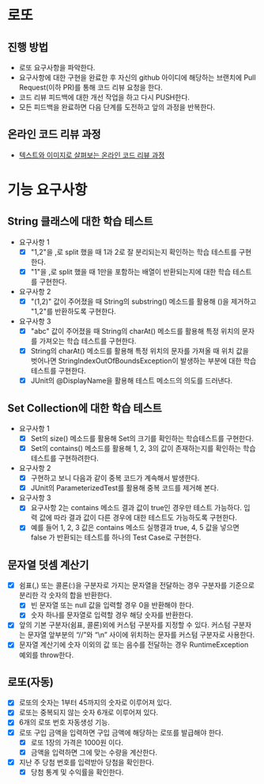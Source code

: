 # 로또
## 진행 방법
* 로또 요구사항을 파악한다.
* 요구사항에 대한 구현을 완료한 후 자신의 github 아이디에 해당하는 브랜치에 Pull Request(이하 PR)를 통해 코드 리뷰 요청을 한다.
* 코드 리뷰 피드백에 대한 개선 작업을 하고 다시 PUSH한다.
* 모든 피드백을 완료하면 다음 단계를 도전하고 앞의 과정을 반복한다.

## 온라인 코드 리뷰 과정
* [텍스트와 이미지로 살펴보는 온라인 코드 리뷰 과정](https://github.com/next-step/nextstep-docs/tree/master/codereview)

# 기능 요구사항
## String 클래스에 대한 학습 테스트
- 요구사항 1
  - [x] "1,2"을 ,로 split 했을 때 1과 2로 잘 분리되는지 확인하는 학습 테스트를 구현한다.
  - [x] "1"을 ,로 split 했을 때 1만을 포함하는 배열이 반환되는지에 대한 학습 테스트를 구현한다.
- 요구사항 2
  - [x] "(1,2)" 값이 주어졌을 때 String의 substring() 메소드를 활용해 ()을 제거하고 "1,2"를 반환하도록 구현한다.
- 요구사항 3
  - [x] "abc" 값이 주어졌을 때 String의 charAt() 메소드를 활용해 특정 위치의 문자를 가져오는 학습 테스트를 구현한다.
  - [x] String의 charAt() 메소드를 활용해 특정 위치의 문자를 가져올 때 위치 값을 벗어나면 StringIndexOutOfBoundsException이 발생하는 부분에 대한 학습 테스트를 구현한다.
  - [x] JUnit의 @DisplayName을 활용해 테스트 메소드의 의도를 드러낸다.

## Set Collection에 대한 학습 테스트
- 요구사항 1
  - [x] Set의 size() 메소드를 활용해 Set의 크기를 확인하는 학습테스트를 구현한다.
  - [x] Set의 contains() 메소드를 활용해 1, 2, 3의 값이 존재하는지를 확인하는 학습테스트를 구현하려한다.
- 요구사항 2
  - [x] 구현하고 보니 다음과 같이 중복 코드가 계속해서 발생한다.
  - [x] JUnit의 ParameterizedTest를 활용해 중복 코드를 제거해 본다.
- 요구사항 3
  - [x] 요구사항 2는 contains 메소드 결과 값이 true인 경우만 테스트 가능하다. 입력 값에 따라 결과 값이 다른 경우에 대한 테스트도 가능하도록 구현한다.
  - [x] 예를 들어 1, 2, 3 값은 contains 메소드 실행결과 true, 4, 5 값을 넣으면 false 가 반환되는 테스트를 하나의 Test Case로 구현한다.

## 문자열 덧셈 계산기
- [x] 쉼표(,) 또는 콜론(:)을 구분자로 가지는 문자열을 전달하는 경우 구분자를 기준으로 분리한 각 숫자의 합을 반환한다.
  - [x] 빈 문자열 또는 null 값을 입력할 경우 0을 반환해야 한다.
  - [x] 숫자 하나를 문자열로 입력할 경우 해당 숫자를 반환한다.
- [x] 앞의 기본 구분자(쉼표, 콜론)외에 커스텀 구분자를 지정할 수 있다. 커스텀 구분자는 문자열 앞부분의 “//”와 “\n” 사이에 위치하는 문자를 커스텀 구분자로 사용한다.
- [x] 문자열 계산기에 숫자 이외의 값 또는 음수를 전달하는 경우 RuntimeException 예외를 throw한다.

## 로또(자동)
- [x] 로또의 숫자는 1부터 45까지의 숫자로 이루어져 있다.
- [x] 로또는 중복되지 않는 숫자 6개로 이루어져 있다.
- [x] 6개의 로또 번호 자동생성 기능.
- [x] 로또 구입 금액을 입력하면 구입 금액에 해당하는 로또를 발급해야 한다.
  - [x] 로또 1장의 가격은 1000원 이다.
  - [x] 금액을 입력하면 그에 맞는 수량을 계산한다.
- [x] 지난 주 당첨 번호를 입력받아 당첨을 확인한다.
  - [x] 당첨 통계 및 수익률을 확인한다.